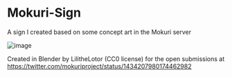 # Mokuri-Sign
A sign I created based on some concept art in the Mokuri server

![image](https://user-images.githubusercontent.com/1637212/132405651-4889553b-5eaf-4134-b8e8-063ff73d91ab.png)

Created in Blender by LilitheLotor (CC0 license) for the open submissions at https://twitter.com/mokuriproject/status/1434207980174462982
